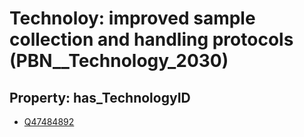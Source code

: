 # Technoloy: __improved sample collection and handling protocols__ (PBN__Technology_2030)

## Property: has_TechnologyID

* [Q47484892](Q47484892)

